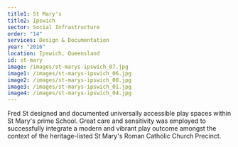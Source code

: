 ```yaml
---
title1: St Mary's
title2: Ipswich
sector: Social Infrastructure
order: "14"
services: Design & Documentation
year: "2016"
location: Ipswich, Queensland
id: st-mary
image: /images/st-marys-ipswich_07.jpg
image1: /images/st-marys-ipswich_06.jpg
image2: /images/st-marys-ipswich_08.jpg
image3: /images/st-marys-ipswich_01.jpg
image4: /images/st-marys-ipswich_04.jpg
---
```


Fred St designed and documented universally accessible play spaces
within St Mary's prime School. Great care and sensitivity was employed to
successfully integrate a modern and vibrant play outcome amongst the context
of the heritage-listed St Mary's Roman Catholic Church Precinct.
